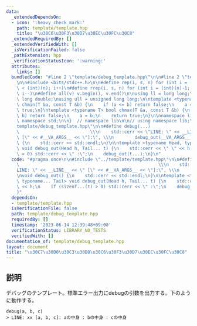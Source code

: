 ```yaml
---
data:
  _extendedDependsOn:
  - icon: ':heavy_check_mark:'
    path: template/template.hpp
    title: "\u30C6\u30F3\u30D7\u30EC\u30FC\u30C8"
  _extendedRequiredBy: []
  _extendedVerifiedWith: []
  _isVerificationFailed: false
  _pathExtension: hpp
  _verificationStatusIcon: ':warning:'
  attributes:
    links: []
  bundledCode: "#line 2 \"template/debug_template.hpp\"\n\n#line 2 \"template/template.hpp\"\
    \n\n#include <bits/stdc++.h>\n\n#define rep(i, s, n) for (int i = (int)(s); i\
    \ < (int)(n); i++)\n#define rrep(i, s, n) for (int i = (int)(n)-1; i >= (int)(s);\
    \ i--)\n#define all(v) v.begin(), v.end()\n\nusing ll = long long;\nusing ld =\
    \ long double;\nusing ull = unsigned long long;\n\ntemplate <typename T> bool\
    \ chmin(T &a, const T &b) {\n    if (a <= b) return false;\n    a = b;\n    return\
    \ true;\n}\ntemplate <typename T> bool chmax(T &a, const T &b) {\n    if (a >=\
    \ b) return false;\n    a = b;\n    return true;\n}\n\nnamespace lib {\n\nusing\
    \ namespace std;\n\n}  // namespace lib\n\n// using namespace lib;\n#line 4 \"\
    template/debug_template.hpp\"\n\n#define debug(...)                          \
    \                           \\\n    std::cerr << \"LINE: \" << __LINE__ << \"\
    \ [\" << #__VA_ARGS__ << \"]:\", \\\n        debug_out(__VA_ARGS__)\n\nvoid debug_out()\
    \ {\n    std::cerr << std::endl;\n}\n\ntemplate <typename Head, typename... Tail>\
    \ void debug_out(Head h, Tail... t) {\n    std::cerr << \" \" << h;\n    if (sizeof...(t)\
    \ > 0) std::cerr << \" :\";\n    debug_out(t...);\n}\n"
  code: "#pragma once\n\n#include \"../template/template.hpp\"\n\n#define debug(...)\
    \                                                     \\\n    std::cerr << \"\
    LINE: \" << __LINE__ << \" [\" << #__VA_ARGS__ << \"]:\", \\\n        debug_out(__VA_ARGS__)\n\
    \nvoid debug_out() {\n    std::cerr << std::endl;\n}\n\ntemplate <typename Head,\
    \ typename... Tail> void debug_out(Head h, Tail... t) {\n    std::cerr << \" \"\
    \ << h;\n    if (sizeof...(t) > 0) std::cerr << \" :\";\n    debug_out(t...);\n\
    }"
  dependsOn:
  - template/template.hpp
  isVerificationFile: false
  path: template/debug_template.hpp
  requiredBy: []
  timestamp: '2023-06-14 12:39:48+09:00'
  verificationStatus: LIBRARY_NO_TESTS
  verifiedWith: []
documentation_of: template/debug_template.hpp
layout: document
title: "\u30C7\u30D0\u30C3\u30B0\u30C6\u30F3\u30D7\u30EC\u30FC\u30C8"
---
```


## 説明

デバッグのテンプレート。標準エラー出力にdebugの引数を出力する。下のように動作する。

```
debug(a, b, c)
> LINE: xx [a, b, c]: aの中身 : bの中身 : cの中身
```
